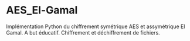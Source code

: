 # AES_El-Gamal

Implémentation Python du chiffrement symétrique AES et assymétrique El Gamal.
A but éducatif. Chiffrement  et déchiffrement de fichiers.

